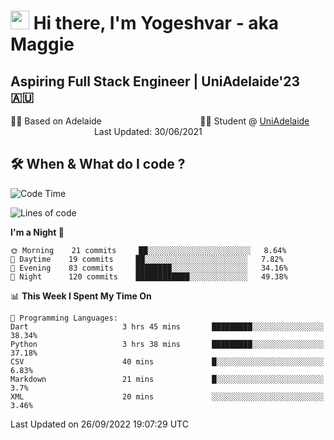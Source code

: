 <h1><img src="https://emojis.slackmojis.com/emojis/images/1531849430/4246/blob-sunglasses.gif?1531849430" width="30"/> Hi there, I'm Yogeshvar - aka Maggie</h1>

## Aspiring Full Stack Engineer | UniAdelaide'23 🇦🇺  
🏂🏻  Based on Adelaide &nbsp;&nbsp;&nbsp;&nbsp;&nbsp;&nbsp;&nbsp;&nbsp;&nbsp;&nbsp;&nbsp;&nbsp;&nbsp;&nbsp;&nbsp;&nbsp;&nbsp;&nbsp;&nbsp;&nbsp;&nbsp;&nbsp;&nbsp;&nbsp;&nbsp;&nbsp;&nbsp;&nbsp;&nbsp;&nbsp;&nbsp;&nbsp;&nbsp;&nbsp;&nbsp;&nbsp;&nbsp;&nbsp;&nbsp;👨‍💻 Student @ [UniAdelaide](https://www.adelaide.edu.au)   &nbsp;&nbsp;&nbsp;&nbsp;&nbsp;&nbsp;&nbsp;&nbsp;&nbsp;&nbsp;&nbsp;&nbsp;&nbsp;&nbsp;&nbsp;&nbsp;&nbsp;&nbsp;&nbsp;&nbsp;&nbsp;&nbsp;&nbsp;&nbsp;&nbsp;&nbsp;&nbsp;&nbsp;&nbsp;&nbsp;&nbsp;&nbsp; &nbsp;Last Updated: 30/06/2021

## 🛠 When & What do I code ?  

<!--START_SECTION:waka-->
![Code Time](http://img.shields.io/badge/Code%20Time-1%2C791%20hrs%204%20mins-blue)

![Lines of code](https://img.shields.io/badge/From%20Hello%20World%20I%27ve%20Written-2%20Million%20lines%20of%20code-blue)

**I'm a Night 🦉** 

```text
🌞 Morning    21 commits     ██░░░░░░░░░░░░░░░░░░░░░░░   8.64% 
🌆 Daytime    19 commits     ██░░░░░░░░░░░░░░░░░░░░░░░   7.82% 
🌃 Evening    83 commits     ████████░░░░░░░░░░░░░░░░░   34.16% 
🌙 Night      120 commits    ████████████░░░░░░░░░░░░░   49.38%

```


📊 **This Week I Spent My Time On** 

```text
💬 Programming Languages: 
Dart                     3 hrs 45 mins       █████████░░░░░░░░░░░░░░░░   38.34% 
Python                   3 hrs 38 mins       █████████░░░░░░░░░░░░░░░░   37.18% 
CSV                      40 mins             █░░░░░░░░░░░░░░░░░░░░░░░░   6.83% 
Markdown                 21 mins             █░░░░░░░░░░░░░░░░░░░░░░░░   3.7% 
XML                      20 mins             ░░░░░░░░░░░░░░░░░░░░░░░░░   3.46%

```


 Last Updated on 26/09/2022 19:07:29 UTC
<!--END_SECTION:waka-->
